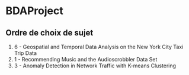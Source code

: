 # BDAProject
## Ordre de choix de sujet
1. 6 - Geospatial and Temporal Data Analysis on the New York City Taxi Trip Data
2. 1 - Recommending Music and the Audioscrobbler Data Set
3. 3 - Anomaly Detection in Network Traffic with K-means Clustering
